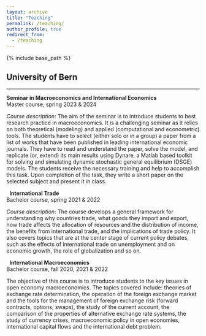 ```yaml
---
layout: archive
title: "Teaching"
permalink: /teaching/
author_profile: true
redirect_from:
  - /teaching
---
```


{% include base_path %}

## University of Bern
---

**Seminar in Macroeconomics and International Economics**<br>
Master course, spring 2023 & 2024

*Course description*:   The aim of the seminar is to introduce students to best research practice in macroeconomics. It is a challenging seminar as it relies on both theoretical (modeling) and applied (computational and econometric) tools. The students have to select (either solo or in a group) a paper from a list of works that have been published in leading international economic journals. They have to read and understand the paper, solve the model, and replicate (or, extend) its main results using Dynare, a Matlab based toolkit for solving and simulating dynamic stochastic general equilibrium (DSGE) models. The students receive the necessary training and help to accomplish this task. Upon completion of the task, they write a short paper on the selected subject and present it in class.

&nbsp; 
**International Trade**<br>
Bachelor course, spring 2021 & 2022

*Course description*: The course develops a general framework for understanding why countries trade, what goods they import and export, how trade affects the allocation of resources and the distribution of income, the benefits from international trade, and the implications of trade policy. It also covers topics that are at the center stage of current policy debates, such as the effects of international trade on unemployment and on economic growth, the role of globalization and so on.

&nbsp; 
**International Macroeconomics**<br>
Bachelor course, fall 2020, 2021 & 2022

The objective of this course is to introduce students to the key issues in open economy macroeconomics. The topics covered include: theories of exchange rate determination, the operation of the foreign exchange market and the tools for the management of foreign exchange risk (forward contracts, options, swaps), the study of the current account, the comparison of the properties of alternative exchange rate systems, the study of currency crises, macroeconomic policy in open economies, international capital flows and the international debt problem.
